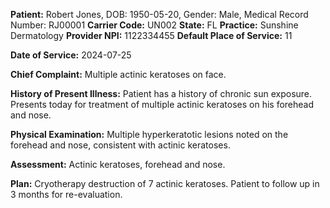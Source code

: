 **Patient:** Robert Jones, DOB: 1950-05-20, Gender: Male, Medical Record Number: RJ00001
**Carrier Code:** UN002
**State:** FL
**Practice:** Sunshine Dermatology
**Provider NPI:** 1122334455
**Default Place of Service:** 11

**Date of Service:** 2024-07-25

**Chief Complaint:**  Multiple actinic keratoses on face.

**History of Present Illness:** Patient has a history of chronic sun exposure. Presents today for treatment of multiple actinic keratoses on his forehead and nose.

**Physical Examination:**  Multiple hyperkeratotic lesions noted on the forehead and nose, consistent with actinic keratoses.

**Assessment:**  Actinic keratoses, forehead and nose.

**Plan:**  Cryotherapy destruction of 7 actinic keratoses. Patient to follow up in 3 months for re-evaluation.